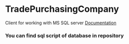 # TradePurchasingCompany
Client for working with MS SQL server
[Documentation](https://github.com/NiceOneFox/TradePurchasingCompany/blob/master/TradePurchasingCompany.Documentation.rus.pdf)
### You can find sql script of database in repository
